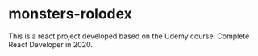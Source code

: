 # monsters-rolodex

This is a react project developed based on the Udemy course: Complete React Developer in 2020.
